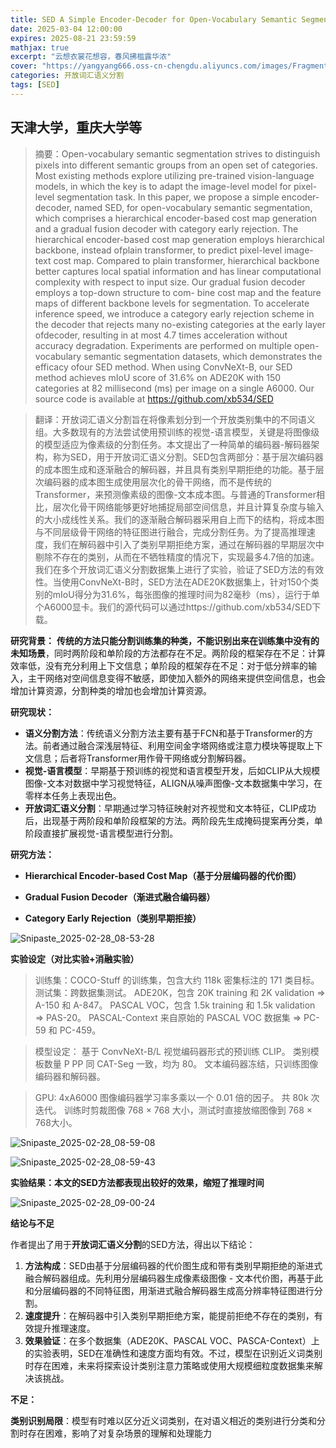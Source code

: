 ```yaml
---
title: SED A Simple Encoder-Decoder for Open-Vocabulary Semantic Segmentation
date: 2025-03-04 12:00:00
expires: 2025-08-21 23:59:59
mathjax: true
excerpt: "云想衣裳花想容，春风拂槛露华浓"
cover: "https://yangyang666.oss-cn-chengdu.aliyuncs.com/images/Fragment_7_4k_a51f7.jpg"
categories: 开放词汇语义分割
tags: [SED]
---
```


## **天津大学，重庆大学等**

> 摘要：Open-vocabulary semantic segmentation strives to distinguish pixels into different semantic groups from an open
> set of categories. Most existing methods explore utilizing pre-trained vision-language models, in which the key is to
> adapt the image-level model for pixel-level segmentation task. In this paper, we propose a simple encoder-decoder,
> named SED, for open-vocabulary semantic segmentation, which comprises a hierarchical encoder-based cost map generation and a gradual fusion decoder with category early rejection. The hierarchical encoder-based cost map generation employs hierarchical backbone, instead ofplain transformer, to predict pixel-level image-text cost map.
> Compared to plain transformer, hierarchical backbone better captures local spatial information and has linear computational complexity with respect to input size. Our gradual fusion decoder employs a top-down structure to com-
> bine cost map and the feature maps of different backbone levels for segmentation. To accelerate inference speed, we
> introduce a category early rejection scheme in the decoder that rejects many no-existing categories at the early layer
> ofdecoder, resulting in at most 4.7 times acceleration without accuracy degradation. Experiments are performed on
> multiple open-vocabulary semantic segmentation datasets, which demonstrates the efficacy ofour SED method. When
> using ConvNeXt-B, our SED method achieves mIoU score of 31.6% on ADE20K with 150 categories at 82 millisecond (ms) per image on a single A6000. Our source code is available at https://github.com/xb534/SED

> 翻译：开放词汇语义分割旨在将像素划分到一个开放类别集中的不同语义组。大多数现有的方法尝试使用预训练的视觉-语言模型，关键是将图像级的模型适应为像素级的分割任务。本文提出了一种简单的编码器-解码器架构，称为SED，用于开放词汇语义分割。SED包含两部分：基于层次编码器的成本图生成和逐渐融合的解码器，并且具有类别早期拒绝的功能。基于层次编码器的成本图生成使用层次化的骨干网络，而不是传统的Transformer，来预测像素级的图像-文本成本图。与普通的Transformer相比，层次化骨干网络能够更好地捕捉局部空间信息，并且计算复杂度与输入的大小成线性关系。我们的逐渐融合解码器采用自上而下的结构，将成本图与不同层级骨干网络的特征图进行融合，完成分割任务。为了提高推理速度，我们在解码器中引入了类别早期拒绝方案，通过在解码器的早期层次中剔除不存在的类别，从而在不牺牲精度的情况下，实现最多4.7倍的加速。我们在多个开放词汇语义分割数据集上进行了实验，验证了SED方法的有效性。当使用ConvNeXt-B时，SED方法在ADE20K数据集上，针对150个类别的mIoU得分为31.6%，每张图像的推理时间为82毫秒（ms），运行于单个A6000显卡。我们的源代码可以通过https://github.com/xb534/SED下载。



**研究背景：** **传统的方法只能分割训练集的种类，不能识别出来在训练集中没有的未知场景**，同时两阶段和单阶段的方法都存在不足。两阶段的框架存在不足：计算效率低，没有充分利用上下文信息；单阶段的框架存在不足：对于低分辨率的输入，主干网络对空间信息变得不敏感，即使加入额外的网络来提供空间信息，也会增加计算资源，分割种类的增加也会增加计算资源。





**研究现状：**

- **语义分割方法**：传统语义分割方法主要有基于FCN和基于Transformer的方法。前者通过融合深浅层特征、利用空间金字塔网络或注意力模块等提取上下文信息；后者将Transformer用作骨干网络或分割解码器。
- **视觉-语言模型**：早期基于预训练的视觉和语言模型开发，后如CLIP从大规模图像-文本对数据中学习视觉特征，ALIGN从噪声图像-文本数据集中学习，在零样本任务上表现出色。
- **开放词汇语义分割**：早期通过学习特征映射对齐视觉和文本特征，CLIP成功后，出现基于两阶段和单阶段框架的方法。两阶段先生成掩码提案再分类，单阶段直接扩展视觉-语言模型进行分割。





**研究方法：**

- **Hierarchical Encoder-based Cost Map（基于分层编码器的代价图）**





- **Gradual Fusion Decoder（渐进式融合编码器）**







- **Category Early Rejection（类别早期拒接）**



![Snipaste_2025-02-28_08-53-28](https://yangyang666.oss-cn-chengdu.aliyuncs.com/images/Snipaste_2025-02-28_08-53-28.png)





**实验设定（对比实验+消融实验）**

> 训练集：COCO-Stuff 的训练集，包含大约 118k 密集标注的 171 类目标。
> 测试集：跨数据集测试。
> ADE20K，包含 20K training 和 2K validation => A-150 和 A-847。
> PASCAL VOC，包含 1.5k training 和 1.5k validation => PAS-20。
> PASCAL-Context 来自原始的 PASCAL VOC 数据集 => PC-59 和 PC-459。



> 模型设定：
> 基于 ConvNeXt-B/L 视觉编码器形式的预训练 CLIP。
> 类别模板数量 P PP 同 CAT-Seg 一致，均为 80。
> 文本编码器冻结，只训练图像编码器和解码器。



> GPU: 4xA6000
> 图像编码器学习率多乘以一个 0.01 倍的因子。
> 共 80k 次迭代。
> 训练时剪裁图像 768 × 768 大小，测试时直接放缩图像到 768 × 768大小。

![Snipaste_2025-02-28_08-59-08](https://yangyang666.oss-cn-chengdu.aliyuncs.com/images/Snipaste_2025-02-28_08-59-08.png)



![Snipaste_2025-02-28_08-59-43](https://yangyang666.oss-cn-chengdu.aliyuncs.com/images/Snipaste_2025-02-28_08-59-43.png)







**实验结果：本文的SED方法都表现出较好的效果，缩短了推理时间**

![Snipaste_2025-02-28_09-00-24](https://yangyang666.oss-cn-chengdu.aliyuncs.com/images/Snipaste_2025-02-28_09-00-24.png)





**结论与不足**

作者提出了用于**开放词汇语义分割**的SED方法，得出以下结论：

1. **方法构成**：SED由基于分层编码器的代价图生成和带有类别早期拒绝的渐进式融合解码器组成。先利用分层编码器生成像素级图像 - 文本代价图，再基于此和分层编码器的不同特征图，用渐进式融合解码器生成高分辨率特征图进行分割。
2. **速度提升**：在解码器中引入类别早期拒绝方案，能提前拒绝不存在的类别，有效提升推理速度。
3. **效果验证**：在多个数据集（ADE20K、PASCAL VOC、PASCA-Context）上的实验表明，SED在准确性和速度方面均有效。不过，模型在识别近义词类别时存在困难，未来将探索设计类别注意力策略或使用大规模细粒度数据集来解决该挑战。





**不足：**

**类别识别局限**：模型有时难以区分近义词类别，在对语义相近的类别进行分类和分割时存在困难，影响了对复杂场景的理解和处理能力

